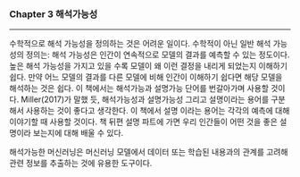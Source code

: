 ### Chapter 3 해석가능성
---

수학적으로 해석 가능성을 정의하는 것은 어려운 일이다. 수학적이 아닌 일반 해석 가능성의 정의는: 해석 가능성은 인간이 연속적으로 모델의 결과를 예측할 수 있는 정도이다. 높은 해석 가능성을 가지고 있을 수록 모델이 왜 이런 결정을 내리게 되었는지 이해하기 쉽다. 만약 어느 모델의 결과를 다른 모델에 비해 인간이 이해하기 쉽다면 해당 모델을 해석하는 것은 쉽다. 이 책에서는 해석가능과 설명가능 단어를 번갈아가며 사용할 것이다. Miller(2017)가 말했 듯, 해석가능성과 설명가능성 그리고 설명이라는 용어를 구분해서 사용하는 것이 좋다고 생각한다. 이 책에서 설명 이라는 용어는 각각의 예측에 대해 이야기할 때 사용할 것이다. 책 뒤편 설명 파트에 가면 우리 인간들이 어떤 것을 좋은 설명이라 보는지에 대해 배울 수 있다. 

해석가능한 머신러닝은 머신러닝 모델에서 데이터 또는 학습된 내용과의 관계를 고려해 관련 정보를 추출하는 것에 유용한 도구이다. 
